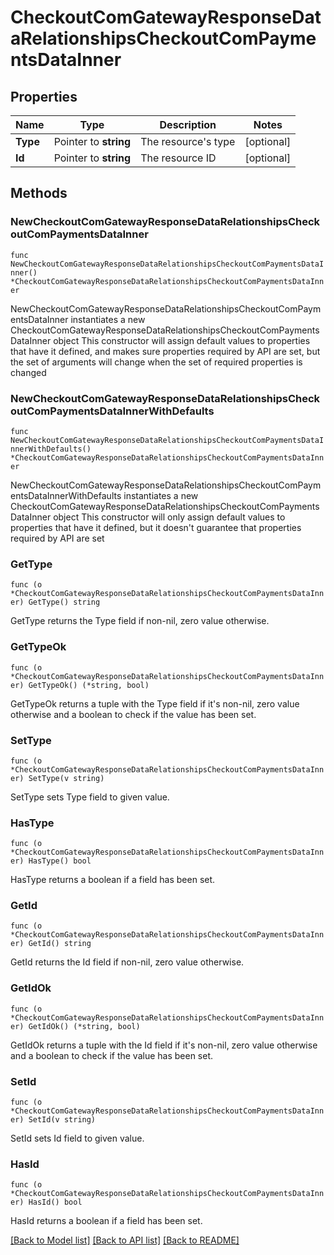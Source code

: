 # CheckoutComGatewayResponseDataRelationshipsCheckoutComPaymentsDataInner

## Properties

Name | Type | Description | Notes
------------ | ------------- | ------------- | -------------
**Type** | Pointer to **string** | The resource&#39;s type | [optional] 
**Id** | Pointer to **string** | The resource ID | [optional] 

## Methods

### NewCheckoutComGatewayResponseDataRelationshipsCheckoutComPaymentsDataInner

`func NewCheckoutComGatewayResponseDataRelationshipsCheckoutComPaymentsDataInner() *CheckoutComGatewayResponseDataRelationshipsCheckoutComPaymentsDataInner`

NewCheckoutComGatewayResponseDataRelationshipsCheckoutComPaymentsDataInner instantiates a new CheckoutComGatewayResponseDataRelationshipsCheckoutComPaymentsDataInner object
This constructor will assign default values to properties that have it defined,
and makes sure properties required by API are set, but the set of arguments
will change when the set of required properties is changed

### NewCheckoutComGatewayResponseDataRelationshipsCheckoutComPaymentsDataInnerWithDefaults

`func NewCheckoutComGatewayResponseDataRelationshipsCheckoutComPaymentsDataInnerWithDefaults() *CheckoutComGatewayResponseDataRelationshipsCheckoutComPaymentsDataInner`

NewCheckoutComGatewayResponseDataRelationshipsCheckoutComPaymentsDataInnerWithDefaults instantiates a new CheckoutComGatewayResponseDataRelationshipsCheckoutComPaymentsDataInner object
This constructor will only assign default values to properties that have it defined,
but it doesn't guarantee that properties required by API are set

### GetType

`func (o *CheckoutComGatewayResponseDataRelationshipsCheckoutComPaymentsDataInner) GetType() string`

GetType returns the Type field if non-nil, zero value otherwise.

### GetTypeOk

`func (o *CheckoutComGatewayResponseDataRelationshipsCheckoutComPaymentsDataInner) GetTypeOk() (*string, bool)`

GetTypeOk returns a tuple with the Type field if it's non-nil, zero value otherwise
and a boolean to check if the value has been set.

### SetType

`func (o *CheckoutComGatewayResponseDataRelationshipsCheckoutComPaymentsDataInner) SetType(v string)`

SetType sets Type field to given value.

### HasType

`func (o *CheckoutComGatewayResponseDataRelationshipsCheckoutComPaymentsDataInner) HasType() bool`

HasType returns a boolean if a field has been set.

### GetId

`func (o *CheckoutComGatewayResponseDataRelationshipsCheckoutComPaymentsDataInner) GetId() string`

GetId returns the Id field if non-nil, zero value otherwise.

### GetIdOk

`func (o *CheckoutComGatewayResponseDataRelationshipsCheckoutComPaymentsDataInner) GetIdOk() (*string, bool)`

GetIdOk returns a tuple with the Id field if it's non-nil, zero value otherwise
and a boolean to check if the value has been set.

### SetId

`func (o *CheckoutComGatewayResponseDataRelationshipsCheckoutComPaymentsDataInner) SetId(v string)`

SetId sets Id field to given value.

### HasId

`func (o *CheckoutComGatewayResponseDataRelationshipsCheckoutComPaymentsDataInner) HasId() bool`

HasId returns a boolean if a field has been set.


[[Back to Model list]](../README.md#documentation-for-models) [[Back to API list]](../README.md#documentation-for-api-endpoints) [[Back to README]](../README.md)


